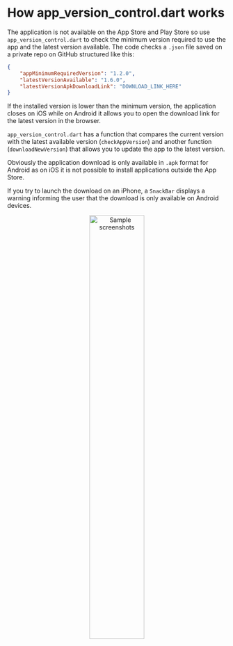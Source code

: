 # How app_version_control.dart works

The application is not available on the App Store and Play Store so use ```app_version_control.dart``` to check the minimum version required to use the app and the latest version available.
The code checks a ```.json``` file saved on a private repo on GitHub structured like this:

```json
{
    "appMinimumRequiredVersion": "1.2.0",
    "latestVersionAvailable": "1.6.0",
    "latestVersionApkDownloadLink": "DOWNLOAD_LINK_HERE"
}
```

If the installed version is lower than the minimum version, the application closes on iOS while on Android it allows you to open the download link for the latest version in the browser.

```app_version_control.dart``` has a function that compares the current version with the latest available version (```checkAppVersion```) and another function (```downloadNewVersion```) that allows you to update the app to the latest version.

Obviously the application download is only available in ```.apk``` format for Android as on iOS it is not possible to install applications outside the App Store.

If you try to launch the download on an iPhone, a ```SnackBar``` displays a warning informing the user that the download is only available on Android devices.

<div style="text-align: center;">
    <img src="./sample-screenshot/alert-sample.png" alt="Sample screenshots" width="50%">
</div>